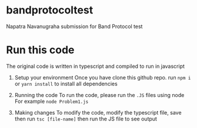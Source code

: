 # bandprotocoltest
Napatra Navanugraha submission for Band Protocol test

# Run this code
The original code is written in typescript and compiled to run in javascript
1. Setup your environment
Once you have clone this github repo. run `npm i` or `yarn install` to install all dependencies

2. Running the code
To run the code, please run the `.JS` files using node 
For example `node Problem1.js`

3. Making changes
To modify the code, modify the typescript file, save then run `tsc [file-name]`
then run the JS file to see output
